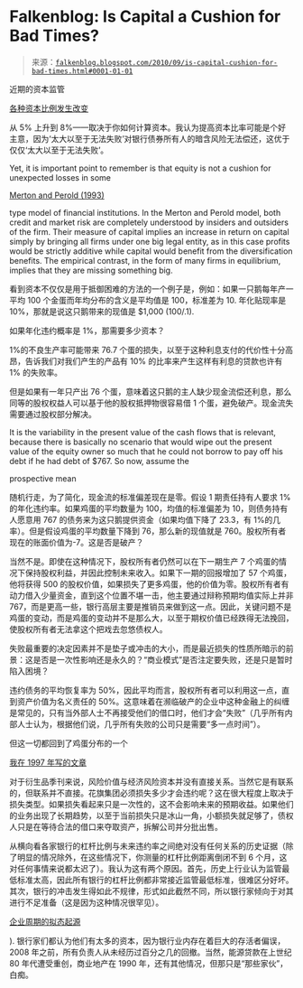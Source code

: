 <!--yml

category: 未分类

date: 2024-05-12 21:21:43

-->

# Falkenblog: Is Capital a Cushion for Bad Times?

> 来源：[`falkenblog.blogspot.com/2010/09/is-capital-cushion-for-bad-times.html#0001-01-01`](http://falkenblog.blogspot.com/2010/09/is-capital-cushion-for-bad-times.html#0001-01-01)

近期的资本监管

[各种资本比例发生改变](http://blogs.reuters.com/felix-salmon/2010/09/12/basel-iii-arrives/?utm_source=feedburner&utm_medium=feed&utm_campaign=Feed:+felix-all+(Felix+Salmon+-+All))

从 5% 上升到 8%——取决于你如何计算资本。我认为提高资本比率可能是个好主意，因为‘太大以至于无法失败’对银行债券所有人的暗含风险无法偿还，这优于仅仅‘太大以至于无法失败’。

Yet, it is important point to remember is that equity is not a cushion for unexpected losses in some

[Merton and Perold (1993)](http://onlinelibrary.wiley.com/doi/10.1111/j.1745-6622.1993.tb00231.x/abstract)

type model of financial institutions. In the Merton and Perold model, both credit and market risk are completely understood by insiders and outsiders of the firm. Their measure of capital implies an increase in return on capital simply by bringing all firms under one big legal entity, as in this case profits would be strictly additive while capital would benefit from the diversification benefits. The empirical contrast, in the form of many firms in equilibrium, implies that they are missing something big.

看到资本不仅仅是用于抵御困难的方法的一个例子是，例如：如果一只鹅每年产一平均 100 个金蛋而年均分布的含义是平均值是 100，标准差为 10. 年化贴现率是 10%，那就是说这只鹅带来的现值是 $1,000 (100/.1).

如果年化违约概率是 1%，那需要多少资本？

1%的不良生产率可能带来 76.7 个蛋的损失，以至于这种利息支付的代价性十分高昂，告诉我们对我们产生的产品有 10% 的比率来产生这样有利息的贷款也许有 1% 的失败率。

但是如果有一年只产出 76 个蛋，意味着这只鹅的主人缺少现金流偿还利息，那么同等的股权权益人可以基于他的股权抵押物很容易借 1 个蛋，避免破产。现金流失需要通过股权部分解决。

It is the variability in the present value of the cash flows that is relevant, because there is basically no scenario that would wipe out the present value of the equity owner so much that he could not borrow to pay off his debt if he had debt of $767\. So now, assume the

prospective mean

随机行走，为了简化，现金流的标准偏差现在是零。假设 1 期责任持有人要求 1%的年化违约率。如果鸡蛋的平均数量为 100，均值的标准偏差为 10，则债务持有人愿意用 767 的债务来为这只鹅提供资金（如果均值下降了 23.3，有 1%的几率）。但是假设鸡蛋的平均数量下降到 76，那么新的现值就是 760。股权所有者现在的账面价值为-7。这是否是破产？

当然不是。即使在这种情况下，股权所有者仍然可以在下一期生产 7 个鸡蛋的情况下保持股权利益，并因此控制未来收入。如果下一期的回报增加了 57 个鸡蛋，他将获得 500 的股权价值，如果损失了更多鸡蛋，他的价值为零。股权所有者有动力借入少量资金，直到这个位置不堪一击，他主要通过辩称预期均值实际上并非 767，而是更高一些，银行高层主要是推销员来做到这一点。因此，关键问题不是鸡蛋的变动，而是鸡蛋的变动并不是那么大，以至于期权价值已经跌得无法挽回，使股权所有者无法拿这个把戏去忽悠债权人。

失败最重要的决定因素并不是垫子或冲击的大小，而是最近损失的性质所暗示的前景：这是否是一次性影响还是永久的？“商业模式”是否注定要失败，还是只是暂时陷入困境？

违约债务的平均恢复率为 50%，因此平均而言，股权所有者可以利用这一点，直到资产价值为名义责任的 50%。这意味着在濒临破产的企业中这种金融上的纠缠是常见的，只有当外部人士不再接受他们的借口时，他们才会“失败”（几乎所有内部人士认为，根据他们说，几乎所有失败的公司只是需要“多一点时间”）。

但这一切都回到了鸡蛋分布的一个

[我在 1997 年写的文章](http://www.efalken.com/papers/VaR.PDF)

对于衍生品季刊来说，风险价值与经济风险资本并没有直接关系。当然它是有联系的，但联系并不直接。花旗集团必须损失多少才会违约呢？这在很大程度上取决于损失类型。如果损失看起来只是一次性的，这不会影响未来的预期收益。如果他们的业务出现了长期趋势，以至于当前损失只是冰山一角，小额损失就足够了，债权人只是在等待合法的借口来夺取资产，拆解公司并分批出售。

从横向看各家银行的杠杆比例与未来违约率之间绝对没有任何关系的历史证据（除了明显的情况除外，在这些情况下，你测量的杠杆比例距离倒闭不到 6 个月，这对任何事情来说都太迟了）。我认为这有两个原因。首先，历史上行业认为监管最低标准太高，因此所有银行的杠杆比例都非常接近监管最低标准，很难区分好坏。其次，银行的冲击发生得如此不规律，形式如此截然不同，所以银行家倾向于对其进行不足准备（这是因为这种情况很罕见）。

[企业周期的拟态起源](http://falkenblog.blogspot.com/2010/07/batesian-mimicry-explanation-of.html)

). 银行家们都认为他们有太多的资本，因为银行业内存在着巨大的存活者偏误，2008 年之前，所有负责人从未经历过百分之几的回撤。当然，能源贷款在上世纪 80 年代遭受重创，商业地产在 1990 年，还有其他情况，但那只是“那些家伙”，白痴。
